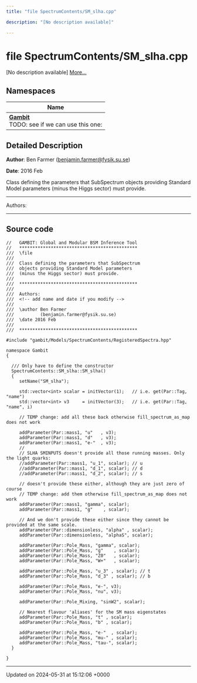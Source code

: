 ```yaml
---
title: "file SpectrumContents/SM_slha.cpp"

description: "[No description available]"

---
```


# file SpectrumContents/SM_slha.cpp

[No description available] [More...](#detailed-description)

## Namespaces

| Name           |
| -------------- |
| **[Gambit](/documentation/code/namespaces/namespacegambit/)** <br>TODO: see if we can use this one:  |

## Detailed Description


**Author**: Ben Farmer ([benjamin.farmer@fysik.su.se](mailto:benjamin.farmer@fysik.su.se)) 

**Date**: 2016 Feb

Class defining the parameters that SubSpectrum objects providing Standard Model parameters (minus the Higgs sector) must provide.



------------------

Authors:



------------------




## Source code

```
//   GAMBIT: Global and Modular BSM Inference Tool
//   *********************************************
///  \file
///
///  Class defining the parameters that SubSpectrum
///  objects providing Standard Model parameters
///  (minus the Higgs sector) must provide.
///
///  *********************************************
///
///  Authors:
///  <!-- add name and date if you modify -->
///
///  \author Ben Farmer
///          (benjamin.farmer@fysik.su.se)
///  \date 2016 Feb
///
///  *********************************************

#include "gambit/Models/SpectrumContents/RegisteredSpectra.hpp"

namespace Gambit
{

  /// Only have to define the constructor
  SpectrumContents::SM_slha::SM_slha()
  {
     setName("SM_slha");

     std::vector<int> scalar = initVector(1);   // i.e. get(Par::Tag, "name")
     std::vector<int> v3     = initVector(3);   // i.e. get(Par::Tag, "name", i)

     // TEMP change: add all these back otherwise fill_spectrum_as_map does not work
 
     addParameter(Par::mass1, "u"   , v3);
     addParameter(Par::mass1, "d"   , v3);
     addParameter(Par::mass1, "e-"  , v3);
     //
     // SLHA SMINPUTS doesn't provide all those running masses. Only the light quarks:
     //addParameter(Par::mass1, "u_1", scalar); // u
     //addParameter(Par::mass1, "d_1", scalar); // d
     //addParameter(Par::mass1, "d_2", scalar); // s

     // doesn't provide these either, although they are just zero of course
     // TEMP change: add them otherwise fill_spectrum_as_map does not work
     addParameter(Par::mass1, "gamma", scalar);
     addParameter(Par::mass1, "g"    , scalar);

     // And we don't provide these either since they cannot be provided at the same scale.
     addParameter(Par::dimensionless, "alpha" , scalar);
     addParameter(Par::dimensionless, "alphaS", scalar);

     addParameter(Par::Pole_Mass, "gamma", scalar);
     addParameter(Par::Pole_Mass, "g"    , scalar);
     addParameter(Par::Pole_Mass, "Z0"   , scalar);
     addParameter(Par::Pole_Mass, "W+"   , scalar);

     addParameter(Par::Pole_Mass, "u_3" , scalar); // t
     addParameter(Par::Pole_Mass, "d_3" , scalar); // b

     addParameter(Par::Pole_Mass, "e-", v3);
     addParameter(Par::Pole_Mass, "nu", v3);

     addParameter(Par::Pole_Mixing, "sinW2", scalar);

     // Nearest flavour 'aliases' for the SM mass eigenstates
     addParameter(Par::Pole_Mass, "t" , scalar);
     addParameter(Par::Pole_Mass, "b" , scalar);

     addParameter(Par::Pole_Mass, "e-"  , scalar);
     addParameter(Par::Pole_Mass, "mu-" , scalar);
     addParameter(Par::Pole_Mass, "tau-", scalar);
  }

}
```


-------------------------------

Updated on 2024-05-31 at 15:12:06 +0000
